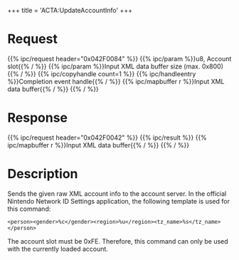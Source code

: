 +++
title = 'ACTA:UpdateAccountInfo'
+++

# Request

{{% ipc/request header="0x042F0084" %}}
{{% ipc/param %}}u8, Account slot{{% / %}}
{{% ipc/param %}}Input XML data buffer size (max. 0x800){{% / %}}
{{% ipc/copyhandle count=1 %}}
{{% ipc/handleentry %}}Completion event handle{{% / %}}
{{% ipc/mapbuffer r %}}Input XML data buffer{{% / %}}
{{% / %}}

# Response

{{% ipc/request header="0x042F0042" %}}
{{% ipc/result %}}
{{% ipc/mapbuffer r %}}Input XML data buffer{{% / %}}
{{% / %}}

# Description

Sends the given raw XML account info to the account server. In the official Nintendo Network ID Settings application, the following template is used for this command:

```
<person><gender>%c</gender><region>%u</region><tz_name>%s</tz_name></person>
```

The account slot must be 0xFE. Therefore, this command can only be used with the currently loaded account.
